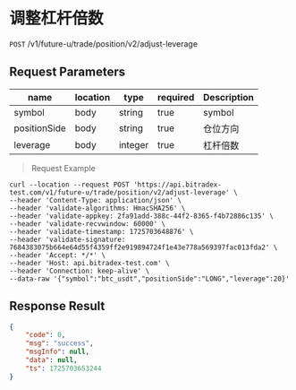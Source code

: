# 调整杠杆倍数

`POST` /v1/future-u/trade/position/v2/adjust-leverage

## Request Parameters

| name           | location   | type           | required   | Description   |
|--------------|------|--------------|------|------|
| symbol       | body | string  | true | symbol  |
| positionSide | body | string  | true | 仓位方向 |
| leverage     | body | integer | true | 杠杆倍数 |

> Request Example

```shell
curl --location --request POST 'https://api.bitradex-test.com/v1/future-u/trade/position/v2/adjust-leverage' \
--header 'Content-Type: application/json' \
--header 'validate-algorithms: HmacSHA256' \
--header 'validate-appkey: 2fa91add-388c-44f2-8365-f4b72886c135' \
--header 'validate-recvwindow: 60000' \
--header 'validate-timestamp: 1725703648876' \
--header 'validate-signature: 7684383075b664e64d55f4359ff2e919894724f1e43e778a569397fac013fda2' \
--header 'Accept: */*' \
--header 'Host: api.bitradex-test.com' \
--header 'Connection: keep-alive' \
--data-raw '{"symbol":"btc_usdt","positionSide":"LONG","leverage":20}'
```

## Response Result

```json
{
    "code": 0,
    "msg": "success",
    "msgInfo": null,
    "data": null,
    "ts": 1725703653244
}
```

